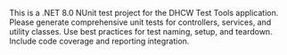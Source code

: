 <!-- Use this file to provide workspace-specific custom instructions to Copilot. For more details, visit https://code.visualstudio.com/docs/copilot/copilot-customization#_use-a-githubcopilotinstructionsmd-file -->

This is a .NET 8.0 NUnit test project for the DHCW Test Tools application. Please generate comprehensive unit tests for controllers, services, and utility classes. Use best practices for test naming, setup, and teardown. Include code coverage and reporting integration.
